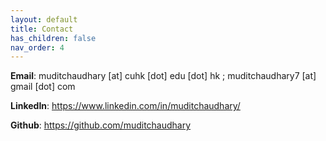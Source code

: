 ```yaml
---
layout: default
title: Contact
has_children: false
nav_order: 4
---
```


__Email__: muditchaudhary [at] cuhk [dot] edu [dot] hk ; muditchaudhary7 [at] gmail [dot] com

__LinkedIn__: https://www.linkedin.com/in/muditchaudhary/  

__Github__: https://github.com/muditchaudhary    


